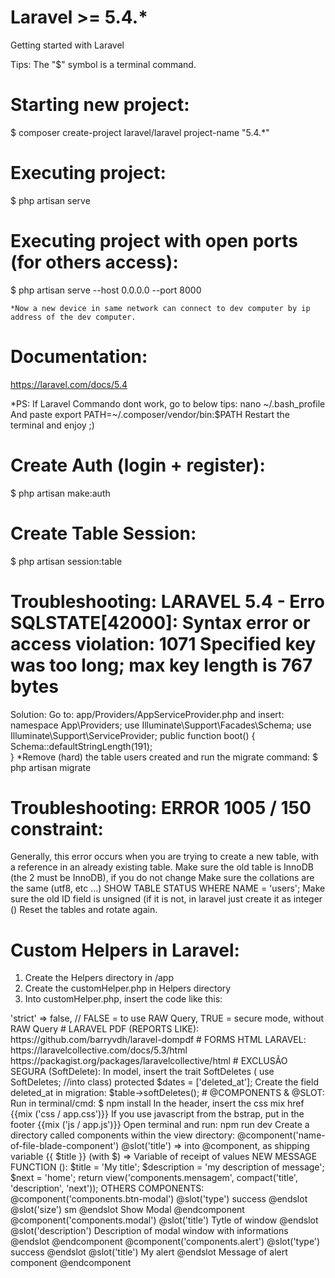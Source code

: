 # Laravel >= 5.4.*
Getting started with Laravel

Tips: The "$" symbol is a terminal command.

# Starting new project:
 $ composer create-project laravel/laravel project-name "5.4.*"

# Executing project:
$ php artisan serve

# Executing project with open ports (for others access):
$ php artisan serve --host 0.0.0.0 --port 8000

    *Now a new device in same network can connect to dev computer by ip address of the dev computer.

# Documentation:
https://laravel.com/docs/5.4

*PS: If Laravel Commando dont work, go to below tips:
nano ~/.bash_profile
And paste
export PATH=~/.composer/vendor/bin:$PATH
Restart the terminal and enjoy ;)

# Create Auth (login + register):
$ php artisan make:auth

# Create Table Session:
$ php artisan session:table

# Troubleshooting: LARAVEL 5.4 - Erro SQLSTATE[42000]: Syntax error or access violation: 1071 Specified key was too long; max key length is 767 bytes
Solution: Go to: app/Providers/AppServiceProvider.php and insert:
namespace App\Providers;
use Illuminate\Support\Facades\Schema;
use Illuminate\Support\ServiceProvider;
    public function boot()
    {
        Schema::defaultStringLength(191);     
}
*Remove (hard) the table users created and run the migrate command:
$ php artisan migrate

# Troubleshooting: ERROR 1005 / 150 constraint:
Generally, this error occurs when you are trying to create a new table, with a reference in an already existing table.
Make sure the old table is InnoDB (the 2 must be InnoDB), if you do not change
Make sure the collations are the same (utf8, etc ...) SHOW TABLE STATUS WHERE NAME = 'users';
Make sure the old ID field is unsigned (if it is not, in laravel just create it as integer ()
Reset the tables and rotate again.

# Custom Helpers in Laravel:

1) Create the Helpers directory in /app
2) Create the customHelper.php in Helpers directory
3) Into customHelper.php, insert the code like this:
<?php
if(!function_exists('function_name')){
	function function_name(){
		//same code
	}
}

4) Open the composer.json file (on root project) and insert the "file" block:
       "autoload":{
             …
             "psr-4":{
             },
             "files": [
                 "app/Helpers/customHelper.php"
             ]
        }

5) Open the terminal/cmd and type:
 $ composer dump-autoload

# View authorized routes:
 $ php artisan route:list

# Allow RAW QUERY with GROUP BY on DB::select(  DB::raw('select...') ):
config / database.php change the mysql directive  =>
'strict' => false, // FALSE = to use RAW Query, TRUE = secure mode, without RAW Query

# LARAVEL PDF (REPORTS LIKE):
https://github.com/barryvdh/laravel-dompdf

# FORMS HTML LARAVEL:
https://laravelcollective.com/docs/5.3/html
https://packagist.org/packages/laravelcollective/html

# EXCLUSÃO SEGURA (SoftDelete):
In model, insert the trait SoftDeletes ( use SoftDeletes; //into class)
protected $dates = ['deleted_at'];
Create the field deleted_at in migration: $table->softDeletes();

# @COMPONENTS & @SLOT:
	Run in terminal/cmd:
	$ npm install
In the header, insert the css mix href {{mix ('css / app.css')}}
If you use javascript from the bstrap, put in the footer {{mix ('js / app.js')}}
Open terminal and run: npm run dev

Create a directory called components within the view directory:
@component('name-of-file-blade-component')
@slot('title') => into @component, as shipping variable
{{ $title }} (with $) => Variable of receipt of values

NEW MESSAGE FUNCTION ():
$title = 'My title';
$description = 'my description of message';
$next = 'home';
return view('components.mensagem', compact('title', 'description', 'next'));

OTHERS COMPONENTS:
     	     <!-- create bootstrap button to call modal -->
            @component('components.btn-modal')
                @slot('type')
                    success
                @endslot
                @slot('size')
                    sm
                @endslot
                Show Modal
            @endcomponent


            <!-- prepare component modal -->
            @component('components.modal')
                @slot('title')
                    Tytle of window
                @endslot
                @slot('description')
                    Description of modal window with informations
                @endslot
            @endcomponent

            <!-- create alert component, with or without title -->
            @component('components.alert')
                @slot('type')
                    success
                @endslot
                @slot('title')
                    My alert
                @endslot
                Message of alert component
            @endcomponent
